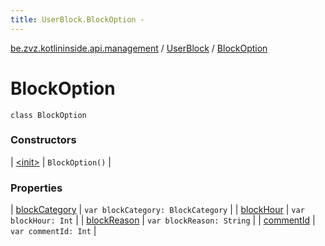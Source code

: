 ```yaml
---
title: UserBlock.BlockOption - 
---
```


[be.zvz.kotlininside.api.management](../../index.html) / [UserBlock](../index.html) / [BlockOption](./index.html)

# BlockOption

`class BlockOption`

### Constructors

| [&lt;init&gt;](-init-.html) | `BlockOption()` |

### Properties

| [blockCategory](block-category.html) | `var blockCategory: BlockCategory` |
| [blockHour](block-hour.html) | `var blockHour: Int` |
| [blockReason](block-reason.html) | `var blockReason: String` |
| [commentId](comment-id.html) | `var commentId: Int` |

